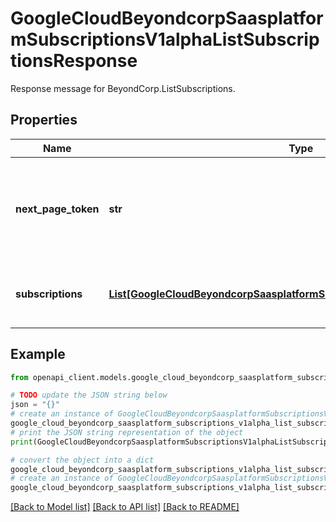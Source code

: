 # GoogleCloudBeyondcorpSaasplatformSubscriptionsV1alphaListSubscriptionsResponse

Response message for BeyondCorp.ListSubscriptions.

## Properties

Name | Type | Description | Notes
------------ | ------------- | ------------- | -------------
**next_page_token** | **str** | A token to retrieve the next page of results, or empty if there are no more results in the list. | [optional] 
**subscriptions** | [**List[GoogleCloudBeyondcorpSaasplatformSubscriptionsV1alphaSubscription]**](GoogleCloudBeyondcorpSaasplatformSubscriptionsV1alphaSubscription.md) | A list of BeyondCorp Subscriptions in the organization. | [optional] 

## Example

```python
from openapi_client.models.google_cloud_beyondcorp_saasplatform_subscriptions_v1alpha_list_subscriptions_response import GoogleCloudBeyondcorpSaasplatformSubscriptionsV1alphaListSubscriptionsResponse

# TODO update the JSON string below
json = "{}"
# create an instance of GoogleCloudBeyondcorpSaasplatformSubscriptionsV1alphaListSubscriptionsResponse from a JSON string
google_cloud_beyondcorp_saasplatform_subscriptions_v1alpha_list_subscriptions_response_instance = GoogleCloudBeyondcorpSaasplatformSubscriptionsV1alphaListSubscriptionsResponse.from_json(json)
# print the JSON string representation of the object
print(GoogleCloudBeyondcorpSaasplatformSubscriptionsV1alphaListSubscriptionsResponse.to_json())

# convert the object into a dict
google_cloud_beyondcorp_saasplatform_subscriptions_v1alpha_list_subscriptions_response_dict = google_cloud_beyondcorp_saasplatform_subscriptions_v1alpha_list_subscriptions_response_instance.to_dict()
# create an instance of GoogleCloudBeyondcorpSaasplatformSubscriptionsV1alphaListSubscriptionsResponse from a dict
google_cloud_beyondcorp_saasplatform_subscriptions_v1alpha_list_subscriptions_response_from_dict = GoogleCloudBeyondcorpSaasplatformSubscriptionsV1alphaListSubscriptionsResponse.from_dict(google_cloud_beyondcorp_saasplatform_subscriptions_v1alpha_list_subscriptions_response_dict)
```
[[Back to Model list]](../README.md#documentation-for-models) [[Back to API list]](../README.md#documentation-for-api-endpoints) [[Back to README]](../README.md)



